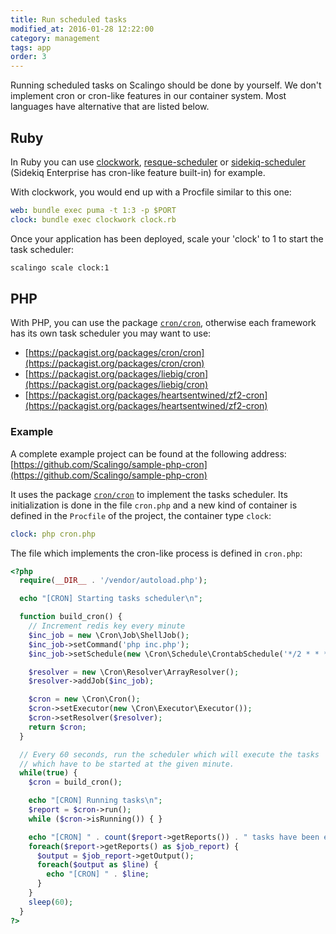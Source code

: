 ```yaml
---
title: Run scheduled tasks
modified_at: 2016-01-28 12:22:00
category: management
tags: app
order: 3
---
```


Running scheduled tasks on Scalingo should be done by yourself. We don't
implement cron or cron-like features in our container system. Most languages
have alternative that are listed below.  

## Ruby

In Ruby you can use [clockwork](http://rubygems.org/gems/clockwork),
[resque-scheduler](https://rubygems.org/gems/resque-scheduler) or
[sidekiq-scheduler](https://rubygems.org/gems/sidekiq-scheduler) (Sidekiq
Enterprise has cron-like feature built-in) for example.

With clockwork, you would end up with a Procfile similar to this one:

```yaml
web: bundle exec puma -t 1:3 -p $PORT
clock: bundle exec clockwork clock.rb
```

Once your application has been deployed, scale your 'clock' to 1 to start the task
scheduler:

```bash
scalingo scale clock:1
```

## PHP

With PHP, you can use the package [`cron/cron`](https://github.com/Cron/Cron),
otherwise each framework has its own task scheduler you may want to use:

* [https://packagist.org/packages/cron/cron](https://packagist.org/packages/cron/cron)
* [https://packagist.org/packages/liebig/cron](https://packagist.org/packages/liebig/cron)
* [https://packagist.org/packages/heartsentwined/zf2-cron](https://packagist.org/packages/heartsentwined/zf2-cron)

### Example

A complete example project can be found at the following address:
[https://github.com/Scalingo/sample-php-cron](https://github.com/Scalingo/sample-php-cron)

It uses the package [`cron/cron`](https://github.com/Cron/Cron) to implement the tasks scheduler.
Its initialization is done in the file `cron.php` and a new kind of container is defined in the
`Procfile` of the project, the container type `clock`:

```yaml
clock: php cron.php
```

The file which implements the cron-like process is defined in `cron.php`:

```php
<?php
  require(__DIR__ . '/vendor/autoload.php');

  echo "[CRON] Starting tasks scheduler\n";

  function build_cron() {
    // Increment redis key every minute
    $inc_job = new \Cron\Job\ShellJob();
    $inc_job->setCommand('php inc.php');
    $inc_job->setSchedule(new \Cron\Schedule\CrontabSchedule('*/2 * * * *'));

    $resolver = new \Cron\Resolver\ArrayResolver();
    $resolver->addJob($inc_job);

    $cron = new \Cron\Cron();
    $cron->setExecutor(new \Cron\Executor\Executor());
    $cron->setResolver($resolver);
    return $cron;
  }

  // Every 60 seconds, run the scheduler which will execute the tasks
  // which have to be started at the given minute.
  while(true) {
    $cron = build_cron();

    echo "[CRON] Running tasks\n";
    $report = $cron->run();
    while ($cron->isRunning()) { }

    echo "[CRON] " . count($report->getReports()) . " tasks have been executed\n";
    foreach($report->getReports() as $job_report) {
      $output = $job_report->getOutput();
      foreach($output as $line) {
        echo "[CRON] " . $line;
      }
    }
    sleep(60);
  }
?>
```
